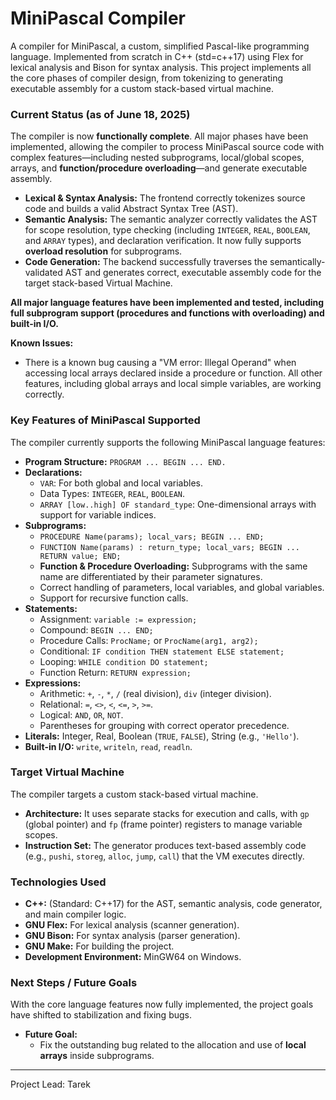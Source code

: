 # MiniPascal Compiler

A compiler for MiniPascal, a custom, simplified Pascal-like programming language. Implemented from scratch in C++ (std=c++17) using Flex for lexical analysis and Bison for syntax analysis. This project implements all the core phases of compiler design, from tokenizing to generating executable assembly for a custom stack-based virtual machine.

### Current Status (as of June 18, 2025)

The compiler is now **functionally complete**. All major phases have been implemented, allowing the compiler to process MiniPascal source code with complex features—including nested subprograms, local/global scopes, arrays, and **function/procedure overloading**—and generate executable assembly.

* **Lexical & Syntax Analysis:** The frontend correctly tokenizes source code and builds a valid Abstract Syntax Tree (AST).
* **Semantic Analysis:** The semantic analyzer correctly validates the AST for scope resolution, type checking (including `INTEGER`, `REAL`, `BOOLEAN`, and `ARRAY` types), and declaration verification. It now fully supports **overload resolution** for subprograms.
* **Code Generation:** The backend successfully traverses the semantically-validated AST and generates correct, executable assembly code for the target stack-based Virtual Machine.

**All major language features have been implemented and tested, including full subprogram support (procedures and functions with overloading) and built-in I/O.**

**Known Issues:**
* There is a known bug causing a "VM error: Illegal Operand" when accessing local arrays declared inside a procedure or function. All other features, including global arrays and local simple variables, are working correctly.

### Key Features of MiniPascal Supported

The compiler currently supports the following MiniPascal language features:

* **Program Structure:** `PROGRAM ... BEGIN ... END.`
* **Declarations:**
    * `VAR`: For both global and local variables.
    * Data Types: `INTEGER`, `REAL`, `BOOLEAN`.
    * `ARRAY [low..high] OF standard_type`: One-dimensional arrays with support for variable indices.
* **Subprograms:**
    * `PROCEDURE Name(params); local_vars; BEGIN ... END;`
    * `FUNCTION Name(params) : return_type; local_vars; BEGIN ... RETURN value; END;`
    * **Function & Procedure Overloading:** Subprograms with the same name are differentiated by their parameter signatures.
    * Correct handling of parameters, local variables, and global variables.
    * Support for recursive function calls.
* **Statements:**
    * Assignment: `variable := expression;`
    * Compound: `BEGIN ... END;`
    * Procedure Calls: `ProcName;` or `ProcName(arg1, arg2);`
    * Conditional: `IF condition THEN statement ELSE statement;`
    * Looping: `WHILE condition DO statement;`
    * Function Return: `RETURN expression;`
* **Expressions:**
    * Arithmetic: `+`, `-`, `*`, `/` (real division), `div` (integer division).
    * Relational: `=`, `<>`, `<`, `<=`, `>`, `>=`.
    * Logical: `AND`, `OR`, `NOT`.
    * Parentheses for grouping with correct operator precedence.
* **Literals:** Integer, Real, Boolean (`TRUE`, `FALSE`), String (e.g., `'Hello'`).
* **Built-in I/O:** `write`, `writeln`, `read`, `readln`.

### Target Virtual Machine

The compiler targets a custom stack-based virtual machine.

* **Architecture:** It uses separate stacks for execution and calls, with `gp` (global pointer) and `fp` (frame pointer) registers to manage variable scopes.
* **Instruction Set:** The generator produces text-based assembly code (e.g., `pushi`, `storeg`, `alloc`, `jump`, `call`) that the VM executes directly.

### Technologies Used

* **C++:** (Standard: C++17) for the AST, semantic analysis, code generator, and main compiler logic.
* **GNU Flex:** For lexical analysis (scanner generation).
* **GNU Bison:** For syntax analysis (parser generation).
* **GNU Make:** For building the project.
* **Development Environment:** MinGW64 on Windows.

### Next Steps / Future Goals

With the core language features now fully implemented, the project goals have shifted to stabilization and fixing bugs.

* **Future Goal:**
    * Fix the outstanding bug related to the allocation and use of **local arrays** inside subprograms.

---
Project Lead: Tarek
